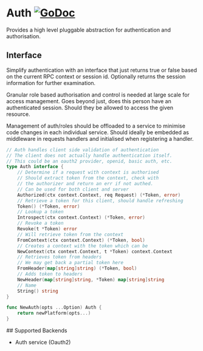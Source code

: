 # Auth [![GoDoc](https://godoc.org/github.com/micro/go-platform?status.svg)](https://godoc.org/github.com/micro/go-platform/auth)

Provides a high level pluggable abstraction for authentication and authorisation.

## Interface

Simplify authentication with an interface that just returns true or 
false based on the current RPC context or session id. Optionally 
returns the session information for further examination.

Granular role based authorisation and control is needed at large scale 
for access management. Goes beyond just, does this person have an 
authenticated session. Should they be allowed to access the given 
resource.

Management of auth/roles should be offloaded to a service to minimise code changes 
in each individual service. Should ideally be embedded as middleware in requests handlers 
and initialised when registering a handler.

```go
// Auth handles client side validation of authentication
// The client does not actually handle authentication itself.
// This could be an oauth2 provider, openid, basic auth, etc.
type Auth interface {
	// Determine if a request with context is authorised
	// Should extract token from the context, check with
	// the authorizer and return an err if not authed.
	// Can be used for both client and server
	Authorized(ctx context.Context, req Request) (*Token, error)
	// Retrieve a token for this client, should handle refreshing
	Token() (*Token, error)
	// Lookup a token
	Introspect(ctx context.Context) (*Token, error)
	// Revoke a token
	Revoke(t *Token) error
	// Will retrieve token from the context
	FromContext(ctx context.Context) (*Token, bool)
	// Creates a context with the token which can be
	NewContext(ctx context.Context, t *Token) context.Context
	// Retrieves token from headers
	// We may get back a partial token here
	FromHeader(map[string]string) (*Token, bool)
	// Adds token to headers
	NewHeader(map[string]string, *Token) map[string]string
	// Name
	String() string
}

func NewAuth(opts ...Option) Auth {
	return newPlatform(opts...)
}
```

## Supported Backends

- Auth service (Oauth2)
